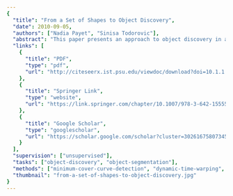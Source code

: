 ```yaml
---
{
  "title": "From a Set of Shapes to Object Discovery",
  "date": 2010-09-05,
  "authors": ["Nadia Payet", "Sinisa Todorovic"],
  "abstract": "This paper presents an approach to object discovery in a given unlabeled image set, based on mining repetitive spatial configurations of image contours. Contours that similarly deform from one image to another are viewed as collaborating, or, otherwise, conflicting. This is captured by a graph over all pairs of matching contours, whose maximum a posteriori multicoloring assignment is taken to represent the shapes of discovered objects. Multicoloring is conducted by our new Coordinate Ascent Swendsen-Wang cut (CASW). CASW uses the Metropolis-Hastings (MH) reversible jumps to probabilistically sample graph edges, and color nodes. CASW extends SW cut by introducing a regularization in the posterior of multicoloring assignments that prevents the MH jumps to arrive at trivial solutions. Also, CASW seeks to learn parameters of the posterior via maximizing a lower bound of the MH acceptance rate. This speeds up multicoloring iterations, and facilitates MH jumps from local minima. On benchmark datasets, we outperform all existing approaches to unsupervised object discovery.",
  "links": [
    {
      "title": "PDF",
      "type": "pdf",
      "url": "http://citeseerx.ist.psu.edu/viewdoc/download?doi=10.1.1.174.2250&rep=rep1&type=pdf"
    },
    {
      "title": "Springer Link",
      "type": "website",
      "url": "https://link.springer.com/chapter/10.1007/978-3-642-15555-0_5"
    },
    {
      "title": "Google Scholar",
      "type": "googlescholar",
      "url": "https://scholar.google.com/scholar?cluster=3026167580734529503"
    }
  ],
  "supervision": ["unsupervised"],
  "tasks": ["object-discovery", "object-segmentation"],
  "methods": ["minimum-cover-curve-detection", "dynamic-time-warping", "spacial-relationship-graph"],
  "thumbnail": "from-a-set-of-shapes-to-object-discovery.jpg"
}
---
```

